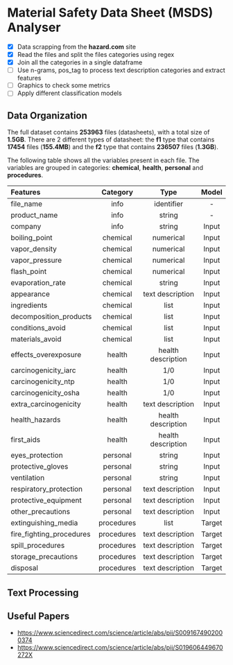 # Material Safety Data Sheet (MSDS) Analyser

- [x] Data scrapping from the **hazard.com** site
- [x] Read the files and split the files categories using regex
- [x] Join all the categories in a single dataframe
- [ ] Use n-grams, pos_tag to process text description categories and extract features
- [ ] Graphics to check some metrics
- [ ] Apply different classification models

## Data Organization

The full dataset contains **253963** files (datasheets), with a total size of **1.5GB**.
There are 2 different types of datasheet: 
the **f1** type that contains **17454** files (**155.4MB**) and 
the **f2** type that contains **236507** files (**1.3GB**).

The following table shows all the variables present in each file. 
The variables are grouped in categories: **chemical**, **health**, **personal** and **procedures**. 


| Features                 |  Category  |       Type       | Model  |
|:-------------------------|:----------:|:----------------:|:------:|
| file_name                |    info    |    identifier    |   -    |
| product_name             |    info    |      string      |   -    |
| company                  |    info    |      string      | Input  |
| boiling_point            |  chemical  |     numerical    | Input  |
| vapor_density            |  chemical  |     numerical    | Input  |
| vapor_pressure           |  chemical  |     numerical    | Input  |
| flash_point              |  chemical  |     numerical    | Input  |
| evaporation_rate         |  chemical  |      string      | Input  |
| appearance               |  chemical  | text description | Input  |
| ingredients              |  chemical  |       list       | Input  |
| decomposition_products   |  chemical  |       list       | Input  |
| conditions_avoid         |  chemical  |       list       | Input  |
| materials_avoid          |  chemical  |       list       | Input  |
| effects_overexposure     |   health   |health description| Input  |
| carcinogenicity_iarc     |   health   |       1/0        | Input  |
| carcinogenicity_ntp      |   health   |       1/0        | Input  |
| carcinogenicity_osha     |   health   |       1/0        | Input  |
| extra_carcinogenicity    |   health   | text description | Input  |
| health_hazards           |   health   |health description| Input  |
| first_aids               |   health   |health description| Input  |
| eyes_protection          |  personal  |      string      | Input  |
| protective_gloves        |  personal  |      string      | Input  |
| ventilation              |  personal  |      string      | Input  |
| respiratory_protection   |  personal  | text description | Input  |
| protective_equipment     |  personal  | text description | Input  |
| other_precautions        |  personal  | text description | Input  |
| extinguishing_media      | procedures |       list       | Target |
| fire_fighting_procedures | procedures | text description | Target |
| spill_procedures         | procedures | text description | Target |
| storage_precautions      | procedures | text description | Target |
| disposal                 | procedures | text description | Target |

## Text Processing


## Useful Papers

* https://www.sciencedirect.com/science/article/abs/pii/S0091674902000374
* https://www.sciencedirect.com/science/article/abs/pii/S019606449670272X
